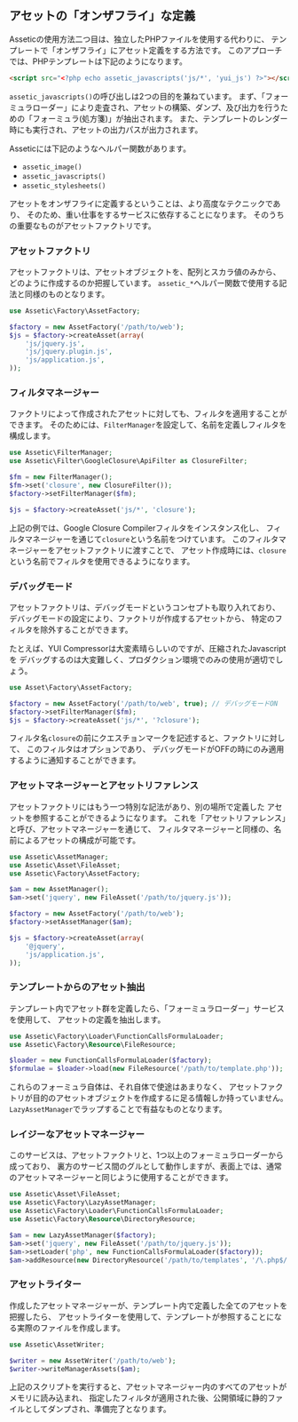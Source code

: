アセットの「オンザフライ」な定義
----------------------------------------

Asseticの使用方法二つ目は、独立したPHPファイルを使用する代わりに、
テンプレートで「オンザフライ」にアセット定義をする方法です。
このアプローチでは、PHPテンプレートは下記のようになります。

```HTML
<script src="<?php echo assetic_javascripts('js/*', 'yui_js') ?>"></script>
```
`assetic_javascripts()`の呼び出しは2つの目的を兼ねています。
まず、「フォーミュラローダー」により走査され、アセットの構築、ダンプ、及び出力を行うための「フォーミュラ(処方箋)」が抽出されます。
また、テンプレートのレンダー時にも実行され、アセットの出力パスが出力されます。

Asseticには下記のようなヘルパー関数があります。

 * `assetic_image()`
 * `assetic_javascripts()`
 * `assetic_stylesheets()`

アセットをオンザフライに定義するということは、より高度なテクニックであり、
そのため、重い仕事をするサービスに依存することになります。
そのうちの重要なものがアセットファクトリです。

### アセットファクトリ

アセットファクトリは、アセットオブジェクトを、配列とスカラ値のみから、
どのように作成するのか把握しています。
`assetic_*`ヘルパー関数で使用する記法と同様のものとなります。

```PHP
use Assetic\Factory\AssetFactory;

$factory = new AssetFactory('/path/to/web');
$js = $factory->createAsset(array(
    'js/jquery.js',
    'js/jquery.plugin.js',
    'js/application.js',
));
```

### フィルタマネージャー

ファクトリによって作成されたアセットに対しても、フィルタを適用することができます。
そのためには、`FilterManager`を設定して、名前を定義しフィルタを構成します。

```PHP
use Assetic\FilterManager;
use Assetic\Filter\GoogleClosure\ApiFilter as ClosureFilter;

$fm = new FilterManager();
$fm->set('closure', new ClosureFilter());
$factory->setFilterManager($fm);

$js = $factory->createAsset('js/*', 'closure');
```

上記の例では、Google Closure Compilerフィルタをインスタンス化し、
フィルタマネージャーを通じて`closure`という名前をつけています。
このフィルタマネージャーをアセットファクトリに渡すことで、
アセット作成時には、`closure`という名前でフィルタを使用できるようになります。

### デバッグモード

アセットファクトリは、デバッグモードというコンセプトも取り入れており、
デバッグモードの設定により、ファクトリが作成するアセットから、
特定のフィルタを除外することができます。

たとえば、YUI Compressorは大変素晴らしいのですが、圧縮されたJavascriptを
デバッグするのは大変難しく、プロダクション環境でのみの使用が適切でしょう。
```PHP
use Asset\Factory\AssetFactory;

$factory = new AssetFactory('/path/to/web', true); // デバッグモードON
$factory->setFilterManager($fm);
$js = $factory->createAsset('js/*', '?closure');
```
フィルタ名`closure`の前にクエスチョンマークを記述すると、ファクトリに対して、
このフィルタはオプションであり、
デバッグモードがOFFの時にのみ適用するように通知することができます。

### アセットマネージャーとアセットリファレンス

アセットファクトリにはもう一つ特別な記法があり、別の場所で定義した
アセットを参照することができるようになります。
これを「アセットリファレンス」と呼び、アセットマネージャーを通じて、
フィルタマネージャーと同様の、名前によるアセットの構成が可能です。

```PHP
use Assetic\AssetManager;
use Assetic\Asset\FileAsset;
use Assetic\Factory\AssetFactory;

$am = new AssetManager();
$am->set('jquery', new FileAsset('/path/to/jquery.js'));

$factory = new AssetFactory('/path/to/web');
$factory->setAssetManager($am);

$js = $factory->createAsset(array(
    '@jquery',
    'js/application.js',
));
```
### テンプレートからのアセット抽出

テンプレート内でアセット群を定義したら、「フォーミュラローダー」サービスを使用して、
アセットの定義を抽出します。

```PHP
use Assetic\Factory\Loader\FunctionCallsFormulaLoader;
use Assetic\Factory\Resource\FileResource;

$loader = new FunctionCallsFormulaLoader($factory);
$formulae = $loader->load(new FileResource('/path/to/template.php'));
```
これらのフォーミュラ自体は、それ自体で使途はあまりなく、
アセットファクトリが目的のアセットオブジェクトを作成するに足る情報しか持っていません。
`LazyAssetManager`でラップすることで有益なものとなります。

### レイジーなアセットマネージャー

このサービスは、アセットファクトリと、1つ以上のフォーミュラローダーから成っており、
裏方のサービス間のグルとして動作しますが、表面上では、通常のアセットマネージャーと同じように使用することができます。

```PHP
use Assetic\Asset\FileAsset;
use Assetic\Factory\LazyAssetManager;
use Assetic\Factory\Loader\FunctionCallsFormulaLoader;
use Assetic\Factory\Resource\DirectoryResource;

$am = new LazyAssetManager($factory);
$am->set('jquery', new FileAsset('/path/to/jquery.js'));
$am->setLoader('php', new FunctionCallsFormulaLoader($factory));
$am->addResource(new DirectoryResource('/path/to/templates', '/\.php$/'), 'php');
```
### アセットライター

作成したアセットマネージャーが、テンプレート内で定義した全てのアセットを把握したら、
アセットライターを使用して、テンプレートが参照することになる実際のファイルを作成します。

```PHP
use Assetic\AssetWriter;

$writer = new AssetWriter('/path/to/web');
$writer->writeManagerAssets($am);
```
上記のスクリプトを実行すると、アセットマネージャー内のすべてのアセットがメモリに読み込まれ、
指定したフィルタが適用された後、公開領域に静的ファイルとしてダンプされ、準備完了となります。
